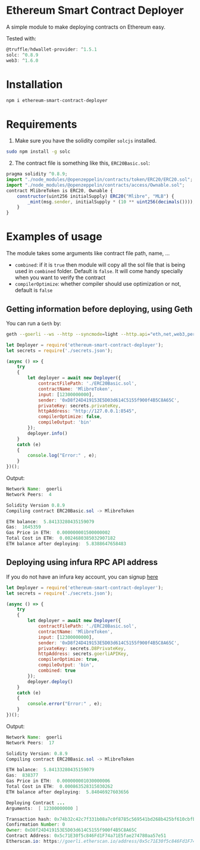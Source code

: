 Ethereum Smart Contract Deployer
===

A simple module to make deploying contracts on Ethereum easy.

Tested with:
```javascript
@truffle/hdwallet-provider: ^1.5.1
solc: ^0.8.9
web3: ^1.6.0
```
# Installation
```bash
npm i ethereum-smart-contract-deployer
```

# Requirements
1. Make sure you have the solidity compiler `solcjs` installed.
```bash
sudo npm install -g solc
```

2. The contract file is something like this, `ERC20Basic.sol`:
```javascript
pragma solidity ^0.8.9;
import "./node_modules/@openzeppelin/contracts/token/ERC20/ERC20.sol";
import "./node_modules/@openzeppelin/contracts/access/Ownable.sol";
contract MlibreToken is ERC20, Ownable {
    constructor(uint256 initialSupply) ERC20("Mlibre", "MLB") {
        _mint(msg.sender, initialSupply * (10 ** uint256(decimals())));
    }
}
```

# Examples of usage 
The module takes some arguments like contract file path, name, ...
* `combined`: if it is `true` then module will copy all the sol file that is being used in `combined` folder. Default is `false`. It will come handy specially when you want to verify the contract
* `compilerOptimize`: whether compiler should use optimization or not, default is `false`

## Getting information before deploying, using Geth
You can run a `Geth` by:
```bash
geth --goerli --ws --http --syncmode=light --http.api="eth,net,web3,personal,txpool" --allow-insecure-unlock  --http.corsdomain "*"
```

```javascript
let Deployer = require('ethereum-smart-contract-deployer');
let secrets = require('./secrets.json');

(async () => {
	try
	{
		let deployer = await new Deployer({
			contractFilePath: './ERC20Basic.sol',
			contractName: 'MlibreToken',
			input: [12300000000],
			sender: '0xD8f24D419153E5D03d614C5155f900f4B5C8A65C',
			privateKey: secrets.privateKey,
			httpAddress: "http://127.0.0.1:8545",
			compilerOptimize: false,
			compileOutput: 'bin'
		});
		deployer.info()
	}
	catch (e)
	{
		console.log("Error:" , e);
	}
})();
```

Output:
```java
Network Name:  goerli
Network Peers:  4

Solidity Version 0.8.9
Compiling contract ERC20Basic.sol -> MlibreToken

ETH balance:  5.84133280435159079
Gas:  1645359
Gas Price in ETH:  0.000000001500000002
Total Cost in ETH:  0.0024680385032907182
ETH balance after deploying:  5.8388647658483
```

## Deploying using infura RPC API address
If you do not have an infura key account, you can signup [here](https://infura.io/)

```javascript
let Deployer = require('ethereum-smart-contract-deployer');
let secrets = require('./secrets.json');

(async () => {
	try
	{
		let deployer = await new Deployer({
			contractFilePath: './ERC20Basic.sol',
			contractName: 'MlibreToken',
			input: [12300000000],
			sender: '0xD8f24D419153E5D03d614C5155f900f4B5C8A65C',
			privateKey: secrets.D8PrivateKey,
			httpAddress: secrets.goerliAPIKey,
			compilerOptimize: true,
			compileOutput: 'bin',
			combined: true
		});
		deployer.deploy()
	}
	catch (e)
	{
		console.error("Error:" , e);
	}
})();
```

Output:
```java
Network Name:  goerli
Network Peers:  17

Solidity Version: 0.8.9
Compiling contract ERC20Basic.sol -> MlibreToken

ETH balance:  5.84133280435159079
Gas:  838377
Gas Price in ETH:  0.000000001030000006
Total Cost in ETH:  0.000863528315030262
ETH balance after deploying:  5.84046927603656

Deploying Contract ...
Arguments:  [ 12300000000 ]

Transaction hash: 0x74b32c42c7f331b08a7c0f8785c569541bd268b425bf610cbfbcd97c3895ecc3
Confirmation Number: 0
Owner: 0xD8f24D419153E5D03d614C5155f900f4B5C8A65C
Contract Address: 0x5c71E30f5c846Fd1F74a71E5fae274780aa57e51
Etherscan.io: https://goerli.etherscan.io/address/0x5c71E30f5c846Fd1F74a71E5fae274780aa57e51
```